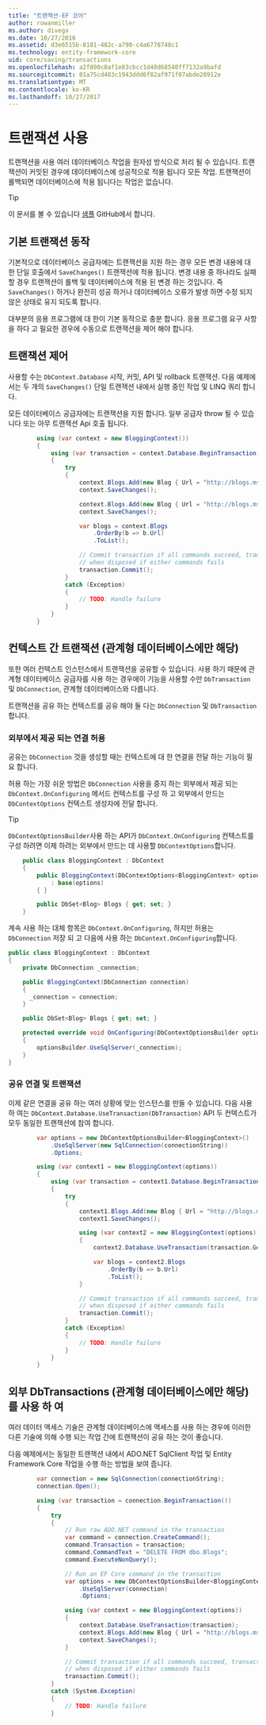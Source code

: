 ```yaml
---
title: "트랜잭션-EF 코어"
author: rowanmiller
ms.author: divega
ms.date: 10/27/2016
ms.assetid: d3e6515b-8181-482c-a790-c4a6778748c1
ms.technology: entity-framework-core
uid: core/saving/transactions
ms.openlocfilehash: a2f890c0af1e83cbcc1d40d68540ff7132a9bafd
ms.sourcegitcommit: 01a75cd483c1943ddd6f82af971f07abde20912e
ms.translationtype: MT
ms.contentlocale: ko-KR
ms.lasthandoff: 10/27/2017
---
```

# <a name="using-transactions"></a>트랜잭션 사용

트랜잭션을 사용 여러 데이터베이스 작업을 원자성 방식으로 처리 될 수 있습니다. 트랜잭션이 커밋된 경우에 데이터베이스에 성공적으로 적용 됩니다 모든 작업. 트랜잭션이 롤백되면 데이터베이스에 적용 됩니다는 작업은 없습니다.

> [!TIP]  
> 이 문서를 볼 수 있습니다 [샘플](https://github.com/aspnet/EntityFramework.Docs/tree/master/samples/core/Saving/Saving/Transactions/) GitHub에서 합니다.

## <a name="default-transaction-behavior"></a>기본 트랜잭션 동작

기본적으로 데이터베이스 공급자에는 트랜잭션을 지원 하는 경우 모든 변경 내용에 대 한 단일 호출에서 `SaveChanges()` 트랜잭션에 적용 됩니다. 변경 내용 중 하나라도 실패할 경우 트랜잭션이 롤백 및 데이터베이스에 적용 된 변경 하는 것입니다. 즉 `SaveChanges()` 하거나 완전히 성공 하거나 데이터베이스 오류가 발생 하면 수정 되지 않은 상태로 유지 되도록 합니다.

대부분의 응용 프로그램에 대 한이 기본 동작으로 충분 합니다. 응용 프로그램 요구 사항을 하다 고 필요한 경우에 수동으로 트랜잭션을 제어 해야 합니다.

## <a name="controlling-transactions"></a>트랜잭션 제어

사용할 수는 `DbContext.Database` 시작, 커밋, API 및 rollback 트랜잭션. 다음 예제에서는 두 개의 `SaveChanges()` 단일 트랜잭션 내에서 실행 중인 작업 및 LINQ 쿼리 합니다.

모든 데이터베이스 공급자에는 트랜잭션을 지원 합니다. 일부 공급자 throw 될 수 있습니다 또는 아무 트랜잭션 Api 호출 됩니다.

<!-- [!code-csharp[Main](samples/core/Saving/Saving/Transactions/ControllingTransaction/Sample.cs?highlight=3,17,18,19)] -->
``` csharp
        using (var context = new BloggingContext())
        {
            using (var transaction = context.Database.BeginTransaction())
            {
                try
                {
                    context.Blogs.Add(new Blog { Url = "http://blogs.msdn.com/dotnet" });
                    context.SaveChanges();

                    context.Blogs.Add(new Blog { Url = "http://blogs.msdn.com/visualstudio" });
                    context.SaveChanges();

                    var blogs = context.Blogs
                        .OrderBy(b => b.Url)
                        .ToList();

                    // Commit transaction if all commands succeed, transaction will auto-rollback
                    // when disposed if either commands fails
                    transaction.Commit();
                }
                catch (Exception)
                {
                    // TODO: Handle failure
                }
            }
        }
```

## <a name="cross-context-transaction-relational-databases-only"></a>컨텍스트 간 트랜잭션 (관계형 데이터베이스에만 해당)

또한 여러 컨텍스트 인스턴스에서 트랜잭션을 공유할 수 있습니다. 사용 하기 때문에 관계형 데이터베이스 공급자를 사용 하는 경우에이 기능을 사용할 수만 `DbTransaction` 및 `DbConnection`, 관계형 데이터베이스와 다릅니다.

트랜잭션을 공유 하는 컨텍스트를 공유 해야 둘 다는 `DbConnection` 및 `DbTransaction`합니다.

### <a name="allow-connection-to-be-externally-provided"></a>외부에서 제공 되는 연결 허용

공유는 `DbConnection` 것을 생성할 때는 컨텍스트에 대 한 연결을 전달 하는 기능이 필요 합니다.

허용 하는 가장 쉬운 방법은 `DbConnection` 사용을 중지 하는 외부에서 제공 되는 `DbContext.OnConfiguring` 메서드 컨텍스트를 구성 하 고 외부에서 만드는 `DbContextOptions` 컨텍스트 생성자에 전달 합니다.

> [!TIP]  
> `DbContextOptionsBuilder`사용 하는 API가 `DbContext.OnConfiguring` 컨텍스트를 구성 하려면 이제 하려는 외부에서 만드는 데 사용할 `DbContextOptions`합니다.

<!-- [!code-csharp[Main](samples/core/Saving/Saving/Transactions/SharingTransaction/Sample.cs?highlight=3,4,5)] -->
``` csharp
    public class BloggingContext : DbContext
    {
        public BloggingContext(DbContextOptions<BloggingContext> options)
            : base(options)
        { }

        public DbSet<Blog> Blogs { get; set; }
    }
```

계속 사용 하는 대체 항목은 `DbContext.OnConfiguring`, 하지만 허용는 `DbConnection` 저장 되 고 다음에 사용 하는 `DbContext.OnConfiguring`합니다.

``` csharp
public class BloggingContext : DbContext
{
    private DbConnection _connection;

    public BloggingContext(DbConnection connection)
    {
      _connection = connection;
    }

    public DbSet<Blog> Blogs { get; set; }

    protected override void OnConfiguring(DbContextOptionsBuilder optionsBuilder)
    {
        optionsBuilder.UseSqlServer(_connection);
    }
}
```

### <a name="share-connection-and-transaction"></a>공유 연결 및 트랜잭션

이제 같은 연결을 공유 하는 여러 상황에 맞는 인스턴스를 만들 수 있습니다. 다음 사용 하 여는 `DbContext.Database.UseTransaction(DbTransaction)` API 두 컨텍스트가 모두 동일한 트랜잭션에 참여 합니다.

<!-- [!code-csharp[Main](samples/core/Saving/Saving/Transactions/SharingTransaction/Sample.cs?highlight=1,2,3,7,16,23,24,25)] -->
``` csharp
        var options = new DbContextOptionsBuilder<BloggingContext>()
            .UseSqlServer(new SqlConnection(connectionString))
            .Options;

        using (var context1 = new BloggingContext(options))
        {
            using (var transaction = context1.Database.BeginTransaction())
            {
                try
                {
                    context1.Blogs.Add(new Blog { Url = "http://blogs.msdn.com/dotnet" });
                    context1.SaveChanges();

                    using (var context2 = new BloggingContext(options))
                    {
                        context2.Database.UseTransaction(transaction.GetDbTransaction());

                        var blogs = context2.Blogs
                            .OrderBy(b => b.Url)
                            .ToList();
                    }

                    // Commit transaction if all commands succeed, transaction will auto-rollback
                    // when disposed if either commands fails
                    transaction.Commit();
                }
                catch (Exception)
                {
                    // TODO: Handle failure
                }
            }
        }
```

## <a name="using-external-dbtransactions-relational-databases-only"></a>외부 DbTransactions (관계형 데이터베이스에만 해당)를 사용 하 여

여러 데이터 액세스 기술은 관계형 데이터베이스에 액세스를 사용 하는 경우에 이러한 다른 기술에 의해 수행 되는 작업 간에 트랜잭션이 공유 하는 것이 좋습니다.

다음 예제에서는 동일한 트랜잭션 내에서 ADO.NET SqlClient 작업 및 Entity Framework Core 작업을 수행 하는 방법을 보여 줍니다.

<!-- [!code-csharp[Main](samples/core/Saving/Saving/Transactions/ExternalDbTransaction/Sample.cs?highlight=4,10,21,26,27,28)] -->
``` csharp
        var connection = new SqlConnection(connectionString);
        connection.Open();

        using (var transaction = connection.BeginTransaction())
        {
            try
            {
                // Run raw ADO.NET command in the transaction
                var command = connection.CreateCommand();
                command.Transaction = transaction;
                command.CommandText = "DELETE FROM dbo.Blogs";
                command.ExecuteNonQuery();

                // Run an EF Core command in the transaction
                var options = new DbContextOptionsBuilder<BloggingContext>()
                    .UseSqlServer(connection)
                    .Options;

                using (var context = new BloggingContext(options))
                {
                    context.Database.UseTransaction(transaction);
                    context.Blogs.Add(new Blog { Url = "http://blogs.msdn.com/dotnet" });
                    context.SaveChanges();
                }

                // Commit transaction if all commands succeed, transaction will auto-rollback
                // when disposed if either commands fails
                transaction.Commit();
            }
            catch (System.Exception)
            {
                // TODO: Handle failure
            }
```
